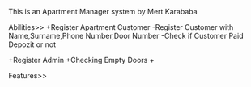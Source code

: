 This is an Apartment Manager system by Mert Karababa



Abilities>>
+Register Apartment Customer
 -Register Customer with Name,Surname,Phone Number,Door Number
 -Check if Customer Paid Depozit or not
 
+Register Admin 
+Checking Empty Doors
+



Features>>

